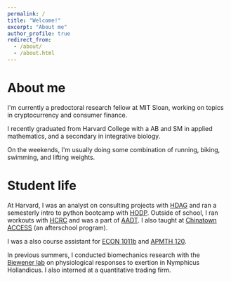 ```yaml
---
permalink: /
title: "Welcome!"
excerpt: "About me"
author_profile: true
redirect_from: 
  - /about/
  - /about.html
---
```


About me
======
I'm currently a predoctoral research fellow at MIT Sloan, working on topics in cryptocurrency and consumer finance.

I recently graduated from Harvard College with a AB and SM in applied mathematics, and a secondary in integrative biology.

On the weekends, I'm usually doing some combination of running, biking, swimming, and lifting weights.

Student life
======
At Harvard, I was an analyst on consulting projects with [HDAG](https://www.huanalytics.org/) and ran a semesterly intro to python bootcamp with [HODP](https://www.hodp.org/). Outside of school, I ran workouts with [HCRC](http://harvardrunningclub.com/) and was a part of [AADT](https://www.harvardaadt.org/). I also taught at [Chinatown ACCESS](https://www.chinatownaccess.org/) (an afterschool program).

I was a also course assistant for [ECON 1011b](https://scholar.harvard.edu/chodorow-reich/classes/economics-1011b-intermediate-macroeconomics-spring-2015-0) and [APMTH 120](https://climate.fas.harvard.edu/classes/amp-120-applied-linear-algebra-and-big-data).

In previous summers, I conducted biomechanics research with the [Biewener lab](https://biewenerlab.oeb.harvard.edu/) on physiological responses to exertion in Nymphicus Hollandicus. I also interned at a quantitative trading firm.
